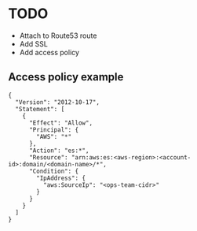 # TODO

* Attach to Route53 route
* Add SSL
* Add access policy

## Access policy example
```
{
  "Version": "2012-10-17",
  "Statement": [
    {
      "Effect": "Allow",
      "Principal": {
        "AWS": "*"
      },
      "Action": "es:*",
      "Resource": "arn:aws:es:<aws-region>:<account-id>:domain/<domain-name>/*",
      "Condition": {
        "IpAddress": {
          "aws:SourceIp": "<ops-team-cidr>"
        }
      }
    }
  ]
}
```
